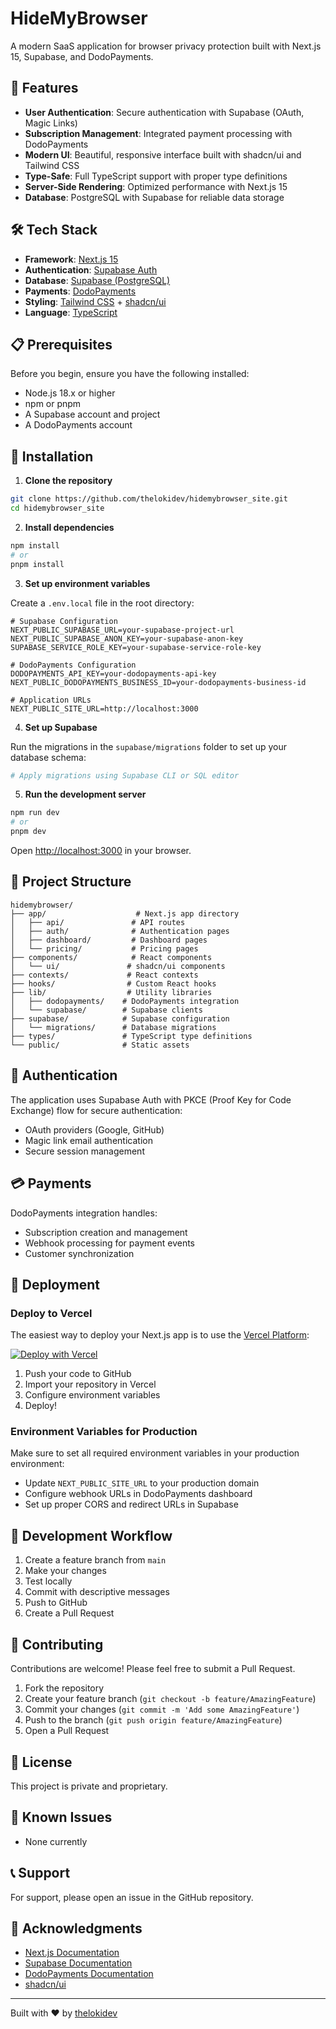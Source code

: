# HideMyBrowser

A modern SaaS application for browser privacy protection built with Next.js 15, Supabase, and DodoPayments.

## 🚀 Features

- **User Authentication**: Secure authentication with Supabase (OAuth, Magic Links)
- **Subscription Management**: Integrated payment processing with DodoPayments
- **Modern UI**: Beautiful, responsive interface built with shadcn/ui and Tailwind CSS
- **Type-Safe**: Full TypeScript support with proper type definitions
- **Server-Side Rendering**: Optimized performance with Next.js 15
- **Database**: PostgreSQL with Supabase for reliable data storage

## 🛠️ Tech Stack

- **Framework**: [Next.js 15](https://nextjs.org/)
- **Authentication**: [Supabase Auth](https://supabase.com/docs/guides/auth)
- **Database**: [Supabase (PostgreSQL)](https://supabase.com/)
- **Payments**: [DodoPayments](https://dodopayments.com/)
- **Styling**: [Tailwind CSS](https://tailwindcss.com/) + [shadcn/ui](https://ui.shadcn.com/)
- **Language**: [TypeScript](https://www.typescriptlang.org/)

## 📋 Prerequisites

Before you begin, ensure you have the following installed:

- Node.js 18.x or higher
- npm or pnpm
- A Supabase account and project
- A DodoPayments account

## 🔧 Installation

1. **Clone the repository**

```bash
git clone https://github.com/thelokidev/hidemybrowser_site.git
cd hidemybrowser_site
```

2. **Install dependencies**

```bash
npm install
# or
pnpm install
```

3. **Set up environment variables**

Create a `.env.local` file in the root directory:

```env
# Supabase Configuration
NEXT_PUBLIC_SUPABASE_URL=your-supabase-project-url
NEXT_PUBLIC_SUPABASE_ANON_KEY=your-supabase-anon-key
SUPABASE_SERVICE_ROLE_KEY=your-supabase-service-role-key

# DodoPayments Configuration
DODOPAYMENTS_API_KEY=your-dodopayments-api-key
NEXT_PUBLIC_DODOPAYMENTS_BUSINESS_ID=your-dodopayments-business-id

# Application URLs
NEXT_PUBLIC_SITE_URL=http://localhost:3000
```

4. **Set up Supabase**

Run the migrations in the `supabase/migrations` folder to set up your database schema:

```bash
# Apply migrations using Supabase CLI or SQL editor
```

5. **Run the development server**

```bash
npm run dev
# or
pnpm dev
```

Open [http://localhost:3000](http://localhost:3000) in your browser.

## 📁 Project Structure

```
hidemybrowser/
├── app/                    # Next.js app directory
│   ├── api/               # API routes
│   ├── auth/              # Authentication pages
│   ├── dashboard/         # Dashboard pages
│   └── pricing/           # Pricing pages
├── components/            # React components
│   └── ui/               # shadcn/ui components
├── contexts/             # React contexts
├── hooks/                # Custom React hooks
├── lib/                  # Utility libraries
│   ├── dodopayments/    # DodoPayments integration
│   └── supabase/        # Supabase clients
├── supabase/            # Supabase configuration
│   └── migrations/      # Database migrations
├── types/               # TypeScript type definitions
└── public/              # Static assets
```

## 🔐 Authentication

The application uses Supabase Auth with PKCE (Proof Key for Code Exchange) flow for secure authentication:

- OAuth providers (Google, GitHub)
- Magic link email authentication
- Secure session management

## 💳 Payments

DodoPayments integration handles:

- Subscription creation and management
- Webhook processing for payment events
- Customer synchronization

## 🚢 Deployment

### Deploy to Vercel

The easiest way to deploy your Next.js app is to use the [Vercel Platform](https://vercel.com):

[![Deploy with Vercel](https://vercel.com/button)](https://vercel.com/new/clone?repository-url=https://github.com/thelokidev/hidemybrowser_site)

1. Push your code to GitHub
2. Import your repository in Vercel
3. Configure environment variables
4. Deploy!

### Environment Variables for Production

Make sure to set all required environment variables in your production environment:

- Update `NEXT_PUBLIC_SITE_URL` to your production domain
- Configure webhook URLs in DodoPayments dashboard
- Set up proper CORS and redirect URLs in Supabase

## 📝 Development Workflow

1. Create a feature branch from `main`
2. Make your changes
3. Test locally
4. Commit with descriptive messages
5. Push to GitHub
6. Create a Pull Request

## 🤝 Contributing

Contributions are welcome! Please feel free to submit a Pull Request.

1. Fork the repository
2. Create your feature branch (`git checkout -b feature/AmazingFeature`)
3. Commit your changes (`git commit -m 'Add some AmazingFeature'`)
4. Push to the branch (`git push origin feature/AmazingFeature`)
5. Open a Pull Request

## 📄 License

This project is private and proprietary.

## 🐛 Known Issues

- None currently

## 📞 Support

For support, please open an issue in the GitHub repository.

## 🙏 Acknowledgments

- [Next.js Documentation](https://nextjs.org/docs)
- [Supabase Documentation](https://supabase.com/docs)
- [DodoPayments Documentation](https://dodopayments.com/docs)
- [shadcn/ui](https://ui.shadcn.com/)

---

Built with ❤️ by [thelokidev](https://github.com/thelokidev)

